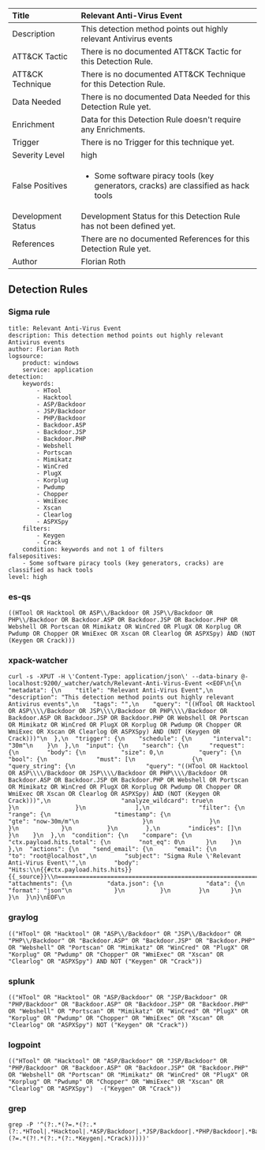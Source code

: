 | Title                | Relevant Anti-Virus Event                                                                                                                                                 |
|:---------------------|:------------------------------------------------------------------------------------------------------------------------------------------------------------|
| Description          | This detection method points out highly relevant Antivirus events                                                                                                                                           |
| ATT&amp;CK Tactic    |   There is no documented ATT&amp;CK Tactic for this Detection Rule.  |
| ATT&amp;CK Technique |  There is no documented ATT&amp;CK Technique for this Detection Rule.  |
| Data Needed          |  There is no documented Data Needed for this Detection Rule yet.  |
| Enrichment           |  Data for this Detection Rule doesn't require any Enrichments.  |
| Trigger              |  There is no Trigger for this technique yet.  |
| Severity Level       | high |
| False Positives      | <ul><li>Some software piracy tools (key generators, cracks) are classified as hack tools</li></ul>  |
| Development Status   |  Development Status for this Detection Rule has not been defined yet.  |
| References           |  There are no documented References for this Detection Rule yet.  |
| Author               | Florian Roth |


## Detection Rules

### Sigma rule

```
title: Relevant Anti-Virus Event
description: This detection method points out highly relevant Antivirus events
author: Florian Roth
logsource:
    product: windows
    service: application
detection:
    keywords:
        - HTool
        - Hacktool
        - ASP/Backdoor
        - JSP/Backdoor
        - PHP/Backdoor
        - Backdoor.ASP
        - Backdoor.JSP
        - Backdoor.PHP
        - Webshell
        - Portscan
        - Mimikatz
        - WinCred
        - PlugX
        - Korplug
        - Pwdump
        - Chopper
        - WmiExec
        - Xscan
        - Clearlog
        - ASPXSpy
    filters:
        - Keygen
        - Crack
    condition: keywords and not 1 of filters
falsepositives:
    - Some software piracy tools (key generators, cracks) are classified as hack tools
level: high

```





### es-qs
    
```
((HTool OR Hacktool OR ASP\\/Backdoor OR JSP\\/Backdoor OR PHP\\/Backdoor OR Backdoor.ASP OR Backdoor.JSP OR Backdoor.PHP OR Webshell OR Portscan OR Mimikatz OR WinCred OR PlugX OR Korplug OR Pwdump OR Chopper OR WmiExec OR Xscan OR Clearlog OR ASPXSpy) AND (NOT (Keygen OR Crack)))
```


### xpack-watcher
    
```
curl -s -XPUT -H \'Content-Type: application/json\' --data-binary @- localhost:9200/_watcher/watch/Relevant-Anti-Virus-Event <<EOF\n{\n  "metadata": {\n    "title": "Relevant Anti-Virus Event",\n    "description": "This detection method points out highly relevant Antivirus events",\n    "tags": "",\n    "query": "((HTool OR Hacktool OR ASP\\\\/Backdoor OR JSP\\\\/Backdoor OR PHP\\\\/Backdoor OR Backdoor.ASP OR Backdoor.JSP OR Backdoor.PHP OR Webshell OR Portscan OR Mimikatz OR WinCred OR PlugX OR Korplug OR Pwdump OR Chopper OR WmiExec OR Xscan OR Clearlog OR ASPXSpy) AND (NOT (Keygen OR Crack)))"\n  },\n  "trigger": {\n    "schedule": {\n      "interval": "30m"\n    }\n  },\n  "input": {\n    "search": {\n      "request": {\n        "body": {\n          "size": 0,\n          "query": {\n            "bool": {\n              "must": [\n                {\n                  "query_string": {\n                    "query": "((HTool OR Hacktool OR ASP\\\\/Backdoor OR JSP\\\\/Backdoor OR PHP\\\\/Backdoor OR Backdoor.ASP OR Backdoor.JSP OR Backdoor.PHP OR Webshell OR Portscan OR Mimikatz OR WinCred OR PlugX OR Korplug OR Pwdump OR Chopper OR WmiExec OR Xscan OR Clearlog OR ASPXSpy) AND (NOT (Keygen OR Crack)))",\n                    "analyze_wildcard": true\n                  }\n                }\n              ],\n              "filter": {\n                "range": {\n                  "timestamp": {\n                    "gte": "now-30m/m"\n                  }\n                }\n              }\n            }\n          }\n        },\n        "indices": []\n      }\n    }\n  },\n  "condition": {\n    "compare": {\n      "ctx.payload.hits.total": {\n        "not_eq": 0\n      }\n    }\n  },\n  "actions": {\n    "send_email": {\n      "email": {\n        "to": "root@localhost",\n        "subject": "Sigma Rule \'Relevant Anti-Virus Event\'",\n        "body": "Hits:\\n{{#ctx.payload.hits.hits}}{{_source}}\\n================================================================================\\n{{/ctx.payload.hits.hits}}",\n        "attachments": {\n          "data.json": {\n            "data": {\n              "format": "json"\n            }\n          }\n        }\n      }\n    }\n  }\n}\nEOF\n
```


### graylog
    
```
(("HTool" OR "Hacktool" OR "ASP\\/Backdoor" OR "JSP\\/Backdoor" OR "PHP\\/Backdoor" OR "Backdoor.ASP" OR "Backdoor.JSP" OR "Backdoor.PHP" OR "Webshell" OR "Portscan" OR "Mimikatz" OR "WinCred" OR "PlugX" OR "Korplug" OR "Pwdump" OR "Chopper" OR "WmiExec" OR "Xscan" OR "Clearlog" OR "ASPXSpy") AND NOT ("Keygen" OR "Crack"))
```


### splunk
    
```
(("HTool" OR "Hacktool" OR "ASP/Backdoor" OR "JSP/Backdoor" OR "PHP/Backdoor" OR "Backdoor.ASP" OR "Backdoor.JSP" OR "Backdoor.PHP" OR "Webshell" OR "Portscan" OR "Mimikatz" OR "WinCred" OR "PlugX" OR "Korplug" OR "Pwdump" OR "Chopper" OR "WmiExec" OR "Xscan" OR "Clearlog" OR "ASPXSpy") NOT ("Keygen" OR "Crack"))
```


### logpoint
    
```
(("HTool" OR "Hacktool" OR "ASP/Backdoor" OR "JSP/Backdoor" OR "PHP/Backdoor" OR "Backdoor.ASP" OR "Backdoor.JSP" OR "Backdoor.PHP" OR "Webshell" OR "Portscan" OR "Mimikatz" OR "WinCred" OR "PlugX" OR "Korplug" OR "Pwdump" OR "Chopper" OR "WmiExec" OR "Xscan" OR "Clearlog" OR "ASPXSpy")  -("Keygen" OR "Crack"))
```


### grep
    
```
grep -P '^(?:.*(?=.*(?:.*(?:.*HTool|.*Hacktool|.*ASP/Backdoor|.*JSP/Backdoor|.*PHP/Backdoor|.*Backdoor\\.ASP|.*Backdoor\\.JSP|.*Backdoor\\.PHP|.*Webshell|.*Portscan|.*Mimikatz|.*WinCred|.*PlugX|.*Korplug|.*Pwdump|.*Chopper|.*WmiExec|.*Xscan|.*Clearlog|.*ASPXSpy)))(?=.*(?!.*(?:.*(?:.*Keygen|.*Crack)))))'
```




